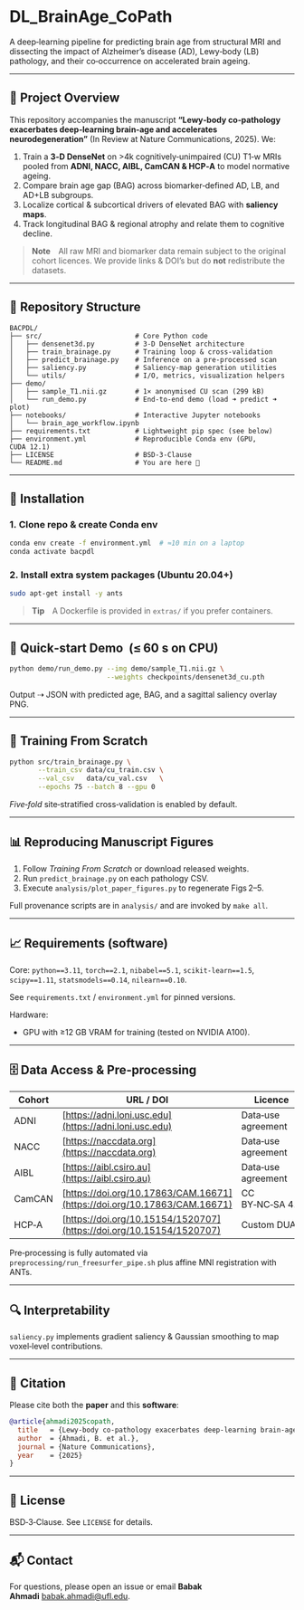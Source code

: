 # DL_BrainAge_CoPath

A deep‑learning pipeline for predicting brain age from structural MRI and dissecting the impact of Alzheimer’s disease (AD), Lewy‑body (LB) pathology, and their co‑occurrence on accelerated brain ageing.

---

## 🚀 Project Overview

This repository accompanies the manuscript **“Lewy‑body co‑pathology exacerbates deep‑learning brain‑age and accelerates neurodegeneration”** (In Review at Nature Communications, 2025). We:

1. Train a **3‑D DenseNet** on >4k cognitively‑unimpaired (CU) T1‑w MRIs pooled from **ADNI, NACC, AIBL, CamCAN & HCP‑A** to model normative ageing.
2. Compare brain age gap (BAG) across biomarker‑defined AD, LB, and AD+LB subgroups.
3. Localize cortical & subcortical drivers of elevated BAG with **saliency maps**.
4. Track longitudinal BAG & regional atrophy and relate them to cognitive decline.

> **Note** All raw MRI and biomarker data remain subject to the original cohort licences. We provide links & DOI’s but do **not** redistribute the datasets.

---

## 📂 Repository Structure

```text
BACPDL/
├── src/                       # Core Python code
│   ├── densenet3d.py          # 3‑D DenseNet architecture
│   ├── train_brainage.py      # Training loop & cross‑validation
│   ├── predict_brainage.py    # Inference on a pre‑processed scan
│   ├── saliency.py            # Saliency‑map generation utilities
│   └── utils/                 # I/O, metrics, visualization helpers
├── demo/
│   ├── sample_T1.nii.gz       # 1× anonymised CU scan (299 kB)
│   └── run_demo.py            # End‑to‑end demo (load ➜ predict ➜ plot)
├── notebooks/                 # Interactive Jupyter notebooks
│   └── brain_age_workflow.ipynb
├── requirements.txt           # Lightweight pip spec (see below)
├── environment.yml            # Reproducible Conda env (GPU, CUDA 12.1)
├── LICENSE                    # BSD‑3‑Clause
└── README.md                  # You are here 📑
```

---

## 🔧 Installation

### 1. Clone repo & create Conda env

```bash
conda env create -f environment.yml  # ≈10 min on a laptop
conda activate bacpdl
```

### 2. Install extra system packages (Ubuntu 20.04+)

```bash
sudo apt-get install -y ants
```

> **Tip** A Dockerfile is provided in `extras/` if you prefer containers.

---

## 🏃 Quick‑start Demo  (≤ 60 s on CPU)

```bash
python demo/run_demo.py --img demo/sample_T1.nii.gz \
                        --weights checkpoints/densenet3d_cu.pth
```

Output ⇢ JSON with predicted age, BAG, and a sagittal saliency overlay PNG.

---

## 🧠 Training From Scratch

```bash
python src/train_brainage.py \
       --train_csv data/cu_train.csv \
       --val_csv   data/cu_val.csv   \
       --epochs 75 --batch 8 --gpu 0
```

*Five‑fold* site‑stratified cross‑validation is enabled by default.

---

## 📊 Reproducing Manuscript Figures

1. Follow *Training From Scratch* or download released weights.
2. Run `predict_brainage.py` on each pathology CSV.
3. Execute `analysis/plot_paper_figures.py` to regenerate Figs 2–5.

Full provenance scripts are in `analysis/` and are invoked by `make all`.

---

## 📈 Requirements (software)

Core: `python==3.11`, `torch==2.1`, `nibabel==5.1`, `scikit‑learn==1.5`, `scipy==1.11`, `statsmodels==0.14`, `nilearn==0.10`.

See `requirements.txt` / `environment.yml` for pinned versions.

Hardware:

* GPU with ≥12 GB VRAM for training (tested on NVIDIA A100).

---

## 🗄️ Data Access & Pre‑processing

| Cohort | URL / DOI                                                                | Licence            |
| ------ | ------------------------------------------------------------------------ | ------------------ |
| ADNI   | [https://adni.loni.usc.edu](https://adni.loni.usc.edu)                   | Data‑use agreement |
| NACC   | [https://naccdata.org](https://naccdata.org)                             | Data‑use agreement |
| AIBL   | [https://aibl.csiro.au](https://aibl.csiro.au)                           | Data‑use agreement |
| CamCAN | [https://doi.org/10.17863/CAM.16671](https://doi.org/10.17863/CAM.16671) | CC BY‑NC‑SA 4.0    |
| HCP‑A  | [https://doi.org/10.15154/1520707](https://doi.org/10.15154/1520707)     | Custom DUA         |

Pre‑processing is fully automated via `preprocessing/run_freesurfer_pipe.sh` plus affine MNI registration with ANTs.

---

## 🔍 Interpretability

`saliency.py` implements gradient saliency & Gaussian smoothing to map voxel‑level contributions.

---

## 📑 Citation

Please cite both the **paper** and this **software**:

```bibtex
@article{ahmadi2025copath,
  title   = {Lewy-body co-pathology exacerbates deep-learning brain-age and accelerates neurodegeneration},
  author  = {Ahmadi, B. et al.},
  journal = {Nature Communications},
  year    = {2025}
}
```

---

## 📄 License

BSD‑3‑Clause. See `LICENSE` for details.

---

## 📬 Contact

For questions, please open an issue or email **Babak Ahmadi** [babak.ahmadi@ufl.edu](mailto:babak.ahmadi@ufl.edu).

